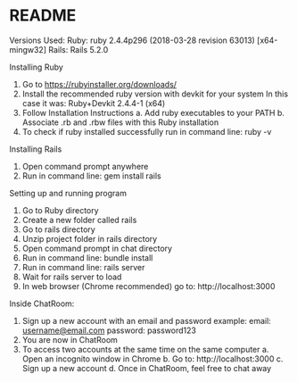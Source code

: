 # README
Versions Used:
Ruby:   ruby 2.4.4p296 (2018-03-28 revision 63013) [x64-mingw32]
Rails:  Rails 5.2.0

Installing Ruby
1. Go to https://rubyinstaller.org/downloads/
2. Install the recommended ruby version with devkit for your system
    In this case it was: Ruby+Devkit 2.4.4-1 (x64)
3. Follow Installation Instructions
    a. Add ruby executables to your PATH
    b. Associate .rb and .rbw files with this Ruby installation
4. To check if ruby installed successfully run in command line:
    ruby -v

Installing Rails
1. Open command prompt anywhere
2. Run in command line:
    gem install rails

Setting up and running program
1. Go to Ruby directory
2. Create a new folder called rails
3. Go to rails directory
4. Unzip project folder in rails directory
5. Open command prompt in chat directory
6. Run in command line:
    bundle install
7. Run in command line:
    rails server
8. Wait for rails server to load
9. In web browser (Chrome recommended) go to:
    http://localhost:3000

Inside ChatRoom:
1. Sign up a new account with an email and password
    example:
      email: username@email.com
   password: password123
2. You are now in ChatRoom
3. To access two accounts at the same time on the same computer
    a. Open an incognito window in Chrome
    b. Go to:
        http://localhost:3000
    c. Sign up a new account
    d. Once in ChatRoom, feel free to chat away
